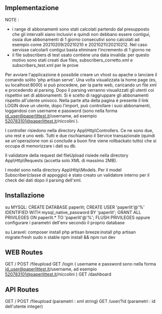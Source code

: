 
## Implementazione

NOTE : 
- i range di abbonamenti sono stati calcolati partendo dal presupposto che gli intervalli siano inclusivi e quindi non debbano essere contigui, ossia due abbonamenti di 1 giorno consecutivi sono calcolati ad esempio come 20210209/20210210 e 20210211/20210212. Nel caso servisse calcolarli contigui basta eliminare l'incremento  di 1 giorno ne 
- il file subscribers di test usato contiene una data invalida: per questo motivo sono stati creati due files, subscribers_corretto.xml e subscribers_test.xml per le prove



Per avviare l'applicazione è possibile creare un vhost su apache o lanciare il comando solito 'php artisan serve'. 
Una volta visualizzata la home page (es, su localhost:8000) si può procedere, per la parte web, caricando un file xml e procedendo al parsing.
Dopo il parsing verranno visualizzati gli utenti coi rispettivi set di abbonamenti.
Si è scelto di raggruppare gli abbonamenti rispetto all'utente univoco.
Nella parte alta della pagina è presente il link LOGIN dove un utente, dopo l'import, può controllare i suoi abbonamenti, loggandosi con username e password (sono nella forma id_user@paperlittest.it/username, ad esempio 520783101@paperlittest.it/niccolini ).  


I controller risiedono nella directory App\Http\Controllers.
Ce ne sono due, uno rest e uno web.
Tutti e due rischiamano il Service transazionale (quindi se un'operazione non si conclude a buon fine viene rollbackato tutto) che si occupa di memorizzare i dati su db.


Il validatore della request del fileUpload risiede nella directory App\Http\Requests (accetta solo XML di massimo 2MB).

I model sono nella directory  App\Http\Models. Per il model Subscriber(classe di appoggio) è stato creato un validatore interno per il check dei dati dopo il parsing dell'xml.




## Installazione

su MYSQL:
CREATE DATABASE paperlit;
CREATE USER 'paperlit'@'%' IDENTIFIED WITH mysql_native_password BY 'paperlit';
GRANT ALL PRIVILEGES ON paperlit.* TO 'paperlit'@'%';
FLUSH PRIVILEGES
oppure configurare i parametri dell'env secondo il proprio database


su Laravel:
composer install
php artisan breeze:install
php artisan migrate:fresh
sudo n stable
npm install && npm run dev


## WEB Routes

GET     /
POST    /fileupload
GET     /login      ( username e password sono nella forma id_user@paperlittest.it/username, ad esempio 520783101@paperlittest.it/niccolini )
GET     /dashboard

## API Routes
GET     /
POST    /fileupload         (parametri : xml string)
GET     /user/?id           (parametri : id dell'utente integer)

